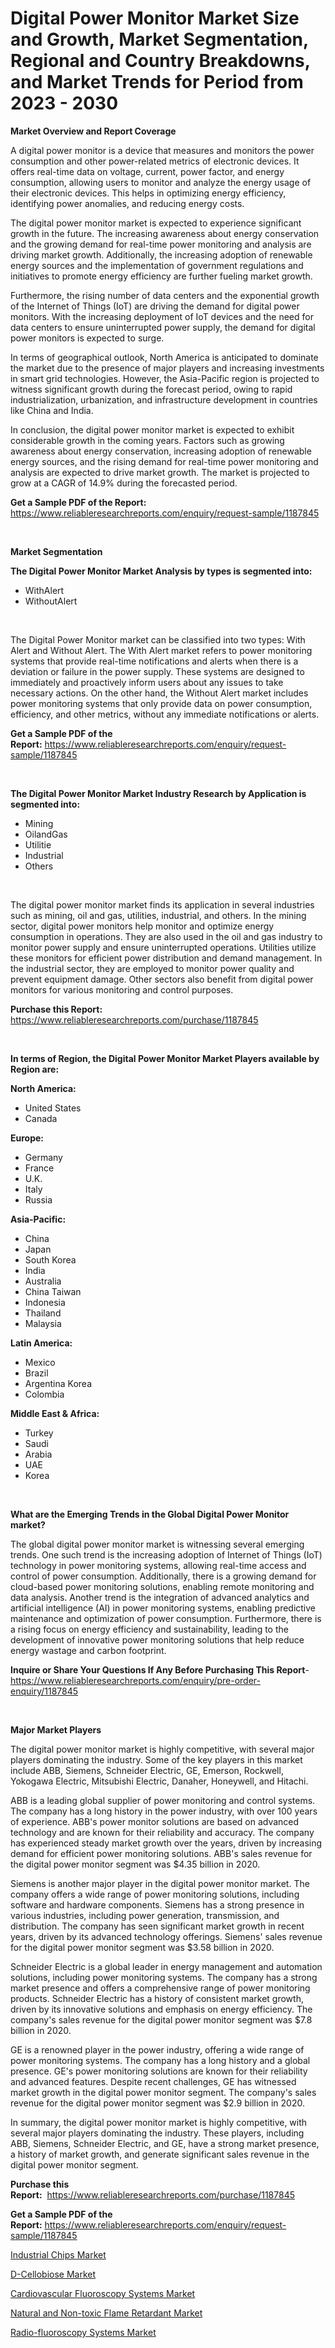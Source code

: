<p><h1>Digital Power Monitor Market Size and Growth, Market Segmentation, Regional and Country Breakdowns, and Market Trends for Period from 2023 -  2030</h1></p><p><strong>Market Overview and Report Coverage</strong></p>
<p><p>A digital power monitor is a device that measures and monitors the power consumption and other power-related metrics of electronic devices. It offers real-time data on voltage, current, power factor, and energy consumption, allowing users to monitor and analyze the energy usage of their electronic devices. This helps in optimizing energy efficiency, identifying power anomalies, and reducing energy costs.</p><p>The digital power monitor market is expected to experience significant growth in the future. The increasing awareness about energy conservation and the growing demand for real-time power monitoring and analysis are driving market growth. Additionally, the increasing adoption of renewable energy sources and the implementation of government regulations and initiatives to promote energy efficiency are further fueling market growth.</p><p>Furthermore, the rising number of data centers and the exponential growth of the Internet of Things (IoT) are driving the demand for digital power monitors. With the increasing deployment of IoT devices and the need for data centers to ensure uninterrupted power supply, the demand for digital power monitors is expected to surge.</p><p>In terms of geographical outlook, North America is anticipated to dominate the market due to the presence of major players and increasing investments in smart grid technologies. However, the Asia-Pacific region is projected to witness significant growth during the forecast period, owing to rapid industrialization, urbanization, and infrastructure development in countries like China and India.</p><p>In conclusion, the digital power monitor market is expected to exhibit considerable growth in the coming years. Factors such as growing awareness about energy conservation, increasing adoption of renewable energy sources, and the rising demand for real-time power monitoring and analysis are expected to drive market growth. The market is projected to grow at a CAGR of 14.9% during the forecasted period.</p></p>
<p><strong>Get a Sample PDF of the Report:</strong> <a href="https://www.reliableresearchreports.com/enquiry/request-sample/1187845">https://www.reliableresearchreports.com/enquiry/request-sample/1187845</a></p>
<p>&nbsp;</p>
<p><strong>Market Segmentation</strong></p>
<p><strong>The Digital Power Monitor Market Analysis by types is segmented into:</strong></p>
<p><ul><li>WithAlert</li><li>WithoutAlert</li></ul></p>
<p>&nbsp;</p>
<p><p>The Digital Power Monitor market can be classified into two types: With Alert and Without Alert. The With Alert market refers to power monitoring systems that provide real-time notifications and alerts when there is a deviation or failure in the power supply. These systems are designed to immediately and proactively inform users about any issues to take necessary actions. On the other hand, the Without Alert market includes power monitoring systems that only provide data on power consumption, efficiency, and other metrics, without any immediate notifications or alerts.</p></p>
<p><strong>Get a Sample PDF of the Report:</strong>&nbsp;<a href="https://www.reliableresearchreports.com/enquiry/request-sample/1187845">https://www.reliableresearchreports.com/enquiry/request-sample/1187845</a></p>
<p>&nbsp;</p>
<p><strong>The Digital Power Monitor Market Industry Research by Application is segmented into:</strong></p>
<p><ul><li>Mining</li><li>OilandGas</li><li>Utilitie</li><li>Industrial</li><li>Others</li></ul></p>
<p>&nbsp;</p>
<p><p>The digital power monitor market finds its application in several industries such as mining, oil and gas, utilities, industrial, and others. In the mining sector, digital power monitors help monitor and optimize energy consumption in operations. They are also used in the oil and gas industry to monitor power supply and ensure uninterrupted operations. Utilities utilize these monitors for efficient power distribution and demand management. In the industrial sector, they are employed to monitor power quality and prevent equipment damage. Other sectors also benefit from digital power monitors for various monitoring and control purposes.</p></p>
<p><strong>Purchase this Report:</strong>&nbsp; <a href="https://www.reliableresearchreports.com/purchase/1187845">https://www.reliableresearchreports.com/purchase/1187845</a></p>
<p>&nbsp;</p>
<p><strong>In terms of Region, the Digital Power Monitor Market Players available by Region are:</strong></p>
<p>
    <p> <strong> North America: </strong>
        <ul>
            <li>United States</li>
            <li>Canada</li>
        </ul>
        </p> 
    <p> <strong> Europe: </strong>
        <ul>
            <li>Germany</li>
            <li>France</li>
            <li>U.K.</li>
            <li>Italy</li>
            <li>Russia</li>
        </ul>
        </p> 
    <p> <strong> Asia-Pacific: </strong>
        <ul>
            <li>China</li>
            <li>Japan</li>
            <li>South Korea</li>
            <li>India</li>
            <li>Australia</li>
            <li>China Taiwan</li>
            <li>Indonesia</li>
            <li>Thailand</li>
            <li>Malaysia</li>
        </ul>
        </p> 
    <p> <strong> Latin America: </strong>
        <ul>
            <li>Mexico</li>
            <li>Brazil</li>
            <li>Argentina Korea</li>
            <li>Colombia</li>
        </ul>
        </p> 
    <p> <strong> Middle East & Africa: </strong>
        <ul>
            <li>Turkey</li>
            <li>Saudi</li>
            <li>Arabia</li>
            <li>UAE</li>
            <li>Korea</li>
        </ul>
    </p>
    </p>
<p>&nbsp;</p>
<p><strong>What are the Emerging Trends in the Global Digital Power Monitor market?</strong></p>
<p><p>The global digital power monitor market is witnessing several emerging trends. One such trend is the increasing adoption of Internet of Things (IoT) technology in power monitoring systems, allowing real-time access and control of power consumption. Additionally, there is a growing demand for cloud-based power monitoring solutions, enabling remote monitoring and data analysis. Another trend is the integration of advanced analytics and artificial intelligence (AI) in power monitoring systems, enabling predictive maintenance and optimization of power consumption. Furthermore, there is a rising focus on energy efficiency and sustainability, leading to the development of innovative power monitoring solutions that help reduce energy wastage and carbon footprint.</p></p>
<p><strong>Inquire or Share Your Questions If Any Before Purchasing This Report</strong>- <a href="https://www.reliableresearchreports.com/enquiry/pre-order-enquiry/1187845">https://www.reliableresearchreports.com/enquiry/pre-order-enquiry/1187845</a></p>
<p>&nbsp;</p>
<p><strong>Major Market Players</strong></p>
<p><p>The digital power monitor market is highly competitive, with several major players dominating the industry. Some of the key players in this market include ABB, Siemens, Schneider Electric, GE, Emerson, Rockwell, Yokogawa Electric, Mitsubishi Electric, Danaher, Honeywell, and Hitachi.</p><p>ABB is a leading global supplier of power monitoring and control systems. The company has a long history in the power industry, with over 100 years of experience. ABB's power monitor solutions are based on advanced technology and are known for their reliability and accuracy. The company has experienced steady market growth over the years, driven by increasing demand for efficient power monitoring solutions. ABB's sales revenue for the digital power monitor segment was $4.35 billion in 2020.</p><p>Siemens is another major player in the digital power monitor market. The company offers a wide range of power monitoring solutions, including software and hardware components. Siemens has a strong presence in various industries, including power generation, transmission, and distribution. The company has seen significant market growth in recent years, driven by its advanced technology offerings. Siemens' sales revenue for the digital power monitor segment was $3.58 billion in 2020.</p><p>Schneider Electric is a global leader in energy management and automation solutions, including power monitoring systems. The company has a strong market presence and offers a comprehensive range of power monitoring products. Schneider Electric has a history of consistent market growth, driven by its innovative solutions and emphasis on energy efficiency. The company's sales revenue for the digital power monitor segment was $7.8 billion in 2020.</p><p>GE is a renowned player in the power industry, offering a wide range of power monitoring systems. The company has a long history and a global presence. GE's power monitoring solutions are known for their reliability and advanced features. Despite recent challenges, GE has witnessed market growth in the digital power monitor segment. The company's sales revenue for the digital power monitor segment was $2.9 billion in 2020.</p><p>In summary, the digital power monitor market is highly competitive, with several major players dominating the industry. These players, including ABB, Siemens, Schneider Electric, and GE, have a strong market presence, a history of market growth, and generate significant sales revenue in the digital power monitor segment.</p></p>
<p><strong>Purchase this Report:</strong>&nbsp;&nbsp;<a href="https://www.reliableresearchreports.com/purchase/1187845">https://www.reliableresearchreports.com/purchase/1187845</a></p>
<p></p>
<p><strong>Get a Sample PDF of the Report:</strong>&nbsp;<a href="https://www.reliableresearchreports.com/enquiry/request-sample/1187845">https://www.reliableresearchreports.com/enquiry/request-sample/1187845</a></p>
<p><p><a href="https://www.linkedin.com/pulse/industrial-chips-market-size-growth-forecast-from-2023-2030-mttbe/">Industrial Chips Market</a></p><p><a href="https://medium.com/@viksingh034/d-cellobiose-market-the-key-to-successful-business-strategy-forecast-till-2030-9c1bc65f1cb0">D-Cellobiose Market</a></p><p><a href="https://github.com/ambrozg/Market-Research-Report-List-1/blob/main/cardiovascular-fluoroscopy-systems-market.md">Cardiovascular Fluoroscopy Systems Market</a></p><p><a href="https://medium.com/@reportmines/natural-and-non-toxic-flame-retardant-market-analysis-and-sze-forecasted-for-period-from-2023-to-491f3109d043">Natural and Non-toxic Flame Retardant Market</a></p><p><a href="https://github.com/dzharov81/Market-Research-Report-List-1/blob/main/radio-fluoroscopy-systems-market.md">Radio-fluoroscopy Systems Market</a></p></p>